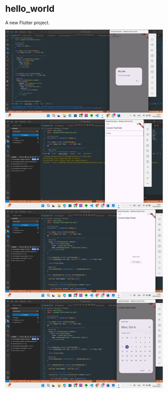# hello_world

A new Flutter project.

![Screenshot hello_world](images/03(2).png)
![Screenshot hello_world](images/03(3).png)
![Screenshot hello_world](images/03(4).png)
![Screenshot hello_world](images/03(5).png)